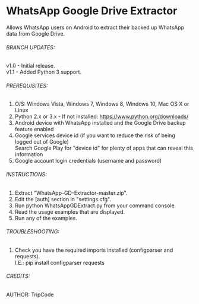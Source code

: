 # WhatsApp Google Drive Extractor
Allows WhatsApp users on Android to extract their backed up WhatsApp data from Google Drive.  

###### BRANCH UPDATES:
v1.0 - Initial release.  
v1.1 - Added Python 3 support.  


###### PREREQUISITES:
 1. O/S: Windows Vista, Windows 7, Windows 8, Windows 10, Mac OS X or Linux  
 2. Python 2.x or 3.x - If not installed: https://www.python.org/downloads/  
 3. Android device with WhatsApp installed and the Google Drive backup feature enabled  
 4. Google services device id (if you want to reduce the risk of being logged out of Google)  
     Search Google Play for "device id" for plenty of apps that can reveal this information  
 5. Google account login credentials (username and password)  


###### INSTRUCTIONS:
 1. Extract "WhatsApp-GD-Extractor-master.zip".  
 2. Edit the [auth] section in "settings.cfg".  
 3. Run python WhatsAppGDExtract.py from your command console.  
 4. Read the usage examples that are displayed.  
 5. Run any of the examples.  
 

###### TROUBLESHOOTING:
 1. Check you have the required imports installed (configparser and requests).  
     I.E.: pip install configparser requests  


###### CREDITS:
 AUTHOR: TripCode  
